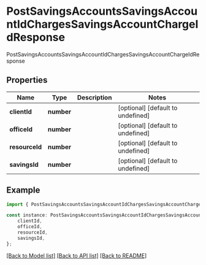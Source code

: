 # PostSavingsAccountsSavingsAccountIdChargesSavingsAccountChargeIdResponse

PostSavingsAccountsSavingsAccountIdChargesSavingsAccountChargeIdResponse

## Properties

Name | Type | Description | Notes
------------ | ------------- | ------------- | -------------
**clientId** | **number** |  | [optional] [default to undefined]
**officeId** | **number** |  | [optional] [default to undefined]
**resourceId** | **number** |  | [optional] [default to undefined]
**savingsId** | **number** |  | [optional] [default to undefined]

## Example

```typescript
import { PostSavingsAccountsSavingsAccountIdChargesSavingsAccountChargeIdResponse } from 'fineract-typescript-client';

const instance: PostSavingsAccountsSavingsAccountIdChargesSavingsAccountChargeIdResponse = {
    clientId,
    officeId,
    resourceId,
    savingsId,
};
```

[[Back to Model list]](../README.md#documentation-for-models) [[Back to API list]](../README.md#documentation-for-api-endpoints) [[Back to README]](../README.md)
